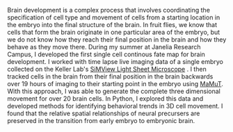 Brain development is a complex process that involves coordinating the specification of cell type and movement of cells from a starting location in the embryo into the final structure of the brain. In fruit flies, we know that cells that form the brain originate in one particular area of the embryo, but we do not know how they reach their final position in the brain and how they behave as they move there. During my summer at Janelia Research Campus, I developed the first single cell continous fate map for brain development. I worked with time lapse live imaging data of a single embryo collected on the Keller Lab's <a href="http://www.nature.com/nprot/journal/v10/n11/abs/nprot.2015.111.html">SiMView Light Sheet Microscope</a> . I then tracked cells in the brain from their final position in the brain backwards over 19 hours of imaging to their starting point in the embryo using <a href="https://www.google.com/url?sa=t&rct=j&q=&esrc=s&source=web&cd=1&cad=rja&uact=8&ved=0ahUKEwiz5ZKzv__TAhUN-2MKHclHBIwQFggmMAA&url=http%3A%2F%2Fimagej.net%2FMaMuT&usg=AFQjCNHLPNxeV8FlnAiDsLy8tbbL3xKynA&sig2=P_GV0tki-1q6kdiao4mwOw">MaMuT</a>. With this approach, I was able to generate the complete three dimensional movement for over 20 brain cells. In Python, I explored this data and developed methods for identifying behavioral trends in 3D cell movement. I found that the relative spatial relationships of neural precursers are preserved in the transition from early embryo to embryonic brain. 